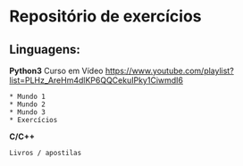 # Repositório de exercícios

## Linguagens:

**Python3**
	Curso em Vídeo <https://www.youtube.com/playlist?list=PLHz_AreHm4dlKP6QQCekuIPky1CiwmdI6>
	
	* Mundo 1
	* Mundo 2
	* Mundo 3
	* Exercícios
	
**C/C++**

	Livros / apostilas
